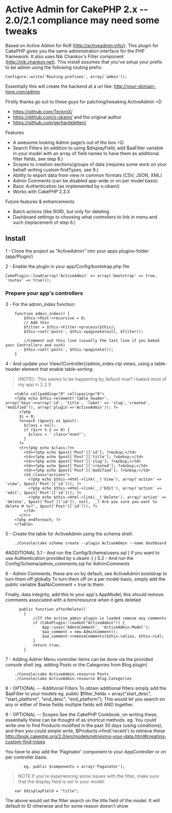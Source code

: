 # Active Admin for CakePHP 2.x -- 2.0/2.1 compliance may need some tweaks 

Based on Active Admin for RoR (http://activeadmin.info/). This plugin for CakePHP gives you the same administration interface for the PHP framework. It also uses Nik Chankov's Filter component (http://nik.chankov.net).
This install assumes that you've setup your prefix to be admin using the following routing prefix:

    Configure::write('Routing.prefixes', array('admin'));

Essentially this will create the backend at a url like: http://your-domain-here.com/admin

Firstly thanks go out to these guys for patching/tweaking ActiveAdmin =D
* https://github.com/TeckniX/
* https://github.com/s-okami/
and the original author
* https://github.com/gerhardsletten/

Features
 * A awesome looking Admin page/s out of the box =D.
 * Search Filters (in addition to using $displayField, add $aaFilter variable in your model with an array of field names to have them as additional filter fields, see step 8.)
 * Scopes to creation sections/groups of data (requires some work on your behalf writing custom findTypes, see 9.)
 * Ability to export data from view in common formats (CSV, JSON, XML)
 * Admin Comments (can be disabled app-wide or on per model basis)
 * Basic Authentication (as implemented by s-okami)
 * Works with CakePHP 2.3.X

Future features & enhancements
 *   Batch actions (like ROR), but only for deleting
 *   Dashboard settings to choosing what controllers to link in menu and such (replacement of step 6.)

## Install

1 - Clone the project as "ActiveAdmin" into your apps plugins-folder (app/Plugin/)

2 - Enable the plugin in your app/Config/bootstrap.php file
    
    CakePlugin::load(array('ActiveAdmin' => array('bootstrap' => true, 'routes' => true)));

### Prepare your app's controllers

3 - For the admin_index function:
```
    function admin_index() {
        $this->Post->recursive = 0;
        // Add this 
        $filter = $this->Filter->process($this);
        $this->set('posts', $this->paginate(null, $filter));

        //Comment out this line (usually the last line if you baked your Controllers and such)
        $this->set('posts', $this->paginate());
    }
```
4 - And update your View/(Controller)/admin_index.ctp views, using a table-header element that enable table-sorting:
   > [NOTE]:: This seems to be happening by default now? I baked most of my app in 2.2.X
```
    <table cellpadding="0" cellspacing="0">
    <?php echo $this->element('table_header', array('keys'=>array('id', 'title', 'label' => 'slug','created', 'modified')), array('plugin'=>'ActiveAdmin')); ?>
      <?php
      $i = 0;
      foreach ($posts as $post):
        $class = null;
        if ($i++ % 2 == 0) {
          $class = ' class="even"';
        }
      ?>
      <tr<?php echo $class;?>>
        <td><?php echo $post['Post']['id']; ?>&nbsp;</td>
        <td><?php echo $post['Post']['title']; ?>&nbsp;</td>
        <td><?php echo $post['Post']['slug']; ?>&nbsp;</td>
        <td><?php echo $post['Post']['created']; ?>&nbsp;</td>
        <td><?php echo $post['Post']['modified']; ?>&nbsp;</td>
        <td class="actions">
          <?php echo $this->Html->link(__('View'), array('action' => 'view', $post['Post']['id'])); ?>
          <?php echo $this->Html->link(__('Edit'), array('action' => 'edit', $post['Post']['id'])); ?>
          <?php echo $this->Html->link(__('Delete'), array('action' => 'delete', $post['Post']['id']), null, __('Are you sure you want to delete # %s?', $post['Post']['id'])); ?>
        </td>
      </tr>
    <?php endforeach; ?>
    </table>
```
5 - Create the table for ActiveAdmin using the schema shell:
```   
    ./Console/cake schema create --plugin ActiveAdmin --name dashboard
```
#ADDITIONAL
5.1 - And run the Config/Schema/users.sql ( if you want to use Authentication provided by s.okami :) )
5.2 - And run the Config/Schema/admin_comments.sql for AdminComments

6 - Admin Comments, these are on by default, see ActiveAdmin bootstrap to turn them off globally
    To turn them off on a per model basis, simply add the public variable $aaNoComment = true to them.

Finally, data integrity, add this to your app's AppModel, this should remove comments associated with a item/resource when it gets deleted
```
      public function afterDelete()
        {
            //If the active_admin plugin is loaded remove any comments
            if (CakePlugin::loaded("ActiveAdmin")) {
                App::uses('AdminComment', 'ActiveAdmin.Model');
                $aa_comment = new AdminComment();
                $aa_comment->removeComments($this->alias, $this->id);
            }
            return true;
        }
```

7 - Adding Admin Menu controller items can be done via the provided console shell (eg. adding Posts or the Categories from Blog plugin)
```    
    ./Console/cake ActiveAdmin.resource Posts
    ./Console/cake ActiveAdmin.resource Blog.Categories
```
8 - OPTIONAL -- Additional Filters
    To obtain additional filters simply add the $aaFilter to your models
        eg. public $filter_fields = array("start_desc", "start_platform", "end_desc", "end_platform");
        This would let you search on any or either of these fields multiple fields will AND together.

9 - OPTIONAL -- Scopes
     See the CakePHP Cookbook, on writing these, essentially these can be thought of as shortcut methods.
     eg. You could write one to find Products modified in the past 30 days (using conditions), and then you
     could simple write, $Products->find('recent') to retrieve these
       http://book.cakephp.org/2.0/en/models/retrieving-your-data.html#creating-custom-find-types

You have to also add the 'Paginator' component to your AppController or on per controller basis.
```
        eg. public $components = array('Paginator');
```

> NOTE If you're experiencing some issues with the filter, make sure that the display field is set in your model:
```    
    var $displayField = "title";
```    
The above would set the filter search on the title field of the model. It will default to ID otherwise and for some reason doesn't show
